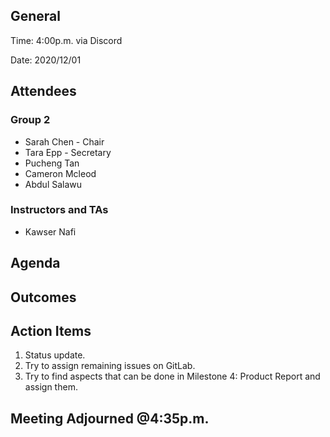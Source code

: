 ## General

Time: 4:00p.m. via Discord

Date: 2020/12/01

## Attendees
### Group 2
* Sarah Chen - Chair
* Tara Epp - Secretary
* Pucheng Tan
* Cameron Mcleod
* Abdul Salawu

### Instructors and TAs
* Kawser Nafi

## Agenda

## Outcomes

## Action Items
1. Status update.
2. Try to assign remaining issues on GitLab.
3. Try to find aspects that can be done in Milestone 4: Product Report and assign them.

## Meeting Adjourned @4:35p.m.